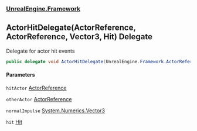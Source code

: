 ### [UnrealEngine.Framework](UnrealEngine_Framework.md 'UnrealEngine.Framework')
## ActorHitDelegate(ActorReference, ActorReference, Vector3, Hit) Delegate
Delegate for actor hit events  
```csharp
public delegate void ActorHitDelegate(UnrealEngine.Framework.ActorReference hitActor, UnrealEngine.Framework.ActorReference otherActor, in System.Numerics.Vector3 normalImpulse, in UnrealEngine.Framework.Hit hit);
```
#### Parameters
<a name='UnrealEngine_Framework_ActorHitDelegate(UnrealEngine_Framework_ActorReference_UnrealEngine_Framework_ActorReference_System_Numerics_Vector3_UnrealEngine_Framework_Hit)_hitActor'></a>
`hitActor` [ActorReference](ActorReference.md 'UnrealEngine.Framework.ActorReference')  
  
<a name='UnrealEngine_Framework_ActorHitDelegate(UnrealEngine_Framework_ActorReference_UnrealEngine_Framework_ActorReference_System_Numerics_Vector3_UnrealEngine_Framework_Hit)_otherActor'></a>
`otherActor` [ActorReference](ActorReference.md 'UnrealEngine.Framework.ActorReference')  
  
<a name='UnrealEngine_Framework_ActorHitDelegate(UnrealEngine_Framework_ActorReference_UnrealEngine_Framework_ActorReference_System_Numerics_Vector3_UnrealEngine_Framework_Hit)_normalImpulse'></a>
`normalImpulse` [System.Numerics.Vector3](https://docs.microsoft.com/en-us/dotnet/api/System.Numerics.Vector3 'System.Numerics.Vector3')  
  
<a name='UnrealEngine_Framework_ActorHitDelegate(UnrealEngine_Framework_ActorReference_UnrealEngine_Framework_ActorReference_System_Numerics_Vector3_UnrealEngine_Framework_Hit)_hit'></a>
`hit` [Hit](Hit.md 'UnrealEngine.Framework.Hit')  
  
